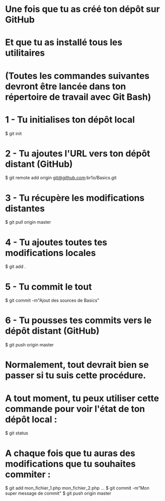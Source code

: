 # Une fois que tu as créé ton dépôt sur GitHub
# Et que tu as installé tous les utilitaires
# (Toutes les commandes suivantes devront être lancée dans ton répertoire de travail avec Git Bash)

# 1 - Tu initialises ton dépôt local
$ git init

# 2 - Tu ajoutes l'URL vers ton dépôt distant (GitHub)
$ git remote add origin git@github.com:br1o/Basics.git

# 3 - Tu récupère les modifications distantes
$ git pull origin master

# 4 - Tu ajoutes toutes tes modifications locales
$ git add .

# 5 - Tu commit le tout
$ git commit -m"Ajout des sources de Basics"

# 6 - Tu pousses tes commits vers le dépôt distant (GitHub)
$ git push origin master

# Normalement, tout devrait bien se passer si tu suis cette procédure.
# A tout moment, tu peux utiliser cette commande pour voir l'état de ton dépôt local :
$ git status

# A chaque fois que tu auras des modifications que tu souhaites commiter :
$ git add mon_fichier_1.php mon_fichier_2.php ...
$ git commit -m"Mon super message de commit"
$ git push origin master
